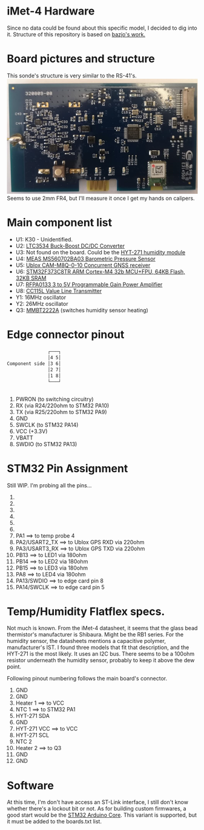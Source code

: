 # iMet-4 Hardware
Since no data could be found about this specific model, I decided to dig into it. 
Structure of this repository is based on [bazjo's work.](https://github.com/bazjo/RS41_Hardware/)


# Board pictures and structure
This sonde's structure is very similar to the RS-41's. 
![Main Board](pictures/main_board.jpg?raw=true "Main Board")
Seems to use 2mm FR4, but I'll measure it once I get my hands on calipers. 



# Main component list
* U1: K30 - Unidentified.
* U2: [LTC3534 Buck-Boost DC/DC Converter](datasheets/ltc3534.pdf)
* U3: Not found on the board. Could be the [HYT-271 humidity module](datasheets/hyt-271.pdf)
* U4: [MEAS MS560702BA03 Barometric Pressure Sensor](datasheets/MS560702BA03.pdf)
* U5: [Ublox CAM-M8Q-0-10 Concurrent GNSS receiver](datasheets/CAM-M8-FW3.pdf)
* U6: [STM32F373C8TR ARM Cortex-M4 32b MCU+FPU, 64KB Flash, 32KB SRAM](datasheets/stm32f373xxx)
* U7: [RFPA0133 3 to 5V Programmable Gain Power Amplifier](datasheets/rfpa0133.pdf)
* U8: [CC115L Value Line Transmitter](datasheets/cc115L.pdf)
* Y1: 16MHz oscillator
* Y2: 26MHz oscillator
* Q3: [MMBT2222A](datasheets/mmbt2222a.pdf) (switches humidity sensor heating)

# Edge connector pinout

 ```
                ┌───┐
                │4 5│
Component side │3 6│
                │2 7│
                │1 8│
                └───┘
				
 ```
1. PWRON (to switching circuitry)
2. RX (via R24/220ohm to STM32 PA10)
3. TX (via R25/220ohm to STM32 PA9)
4. GND
5. SWCLK (to STM32 PA14)
6. VCC (+3.3V)
7. VBATT
8. SWDIO (to STM32 PA13)

# STM32 Pin Assignment
Still WIP. I'm probing all the pins... 

1.
2.
3.
4.
5.
6.
11. PA1 		  ==> to temp probe 4
12. PA2/USART2_TX ==> to Ublox GPS RXD via 220ohm
13. PA3/USART3_RX ==> to Ublox GPS TXD via 220ohm
26. PB13 		  ==> to LED1 via 180ohm
27. PB14 		  ==> to LED2 via 180ohm
28. PB15 		  ==> to LED3 via 180ohm
29. PA8 		  ==> to LED4 via 180ohm
34. PA13/SWDIO	  ==> to edge card pin 8
37. PA14/SWCLK	  ==> to edge card pin 5


# Temp/Humidity Flatflex specs.
Not much is known. From the iMet-4 datasheet, it seems that the glass bead thermistor's manufacturer is Shibaura. Might be the RB1 series. 
For the humidity sensor, the datasheets mentions a capacitive polymer, manufacturer's IST. I found three models that fit that description, and the HYT-271 is the most likely. It uses an I2C bus.
There seems to be a 100ohm resistor underneath the humidity sensor, probably to keep it above the dew point. 

Following pinout numbering follows the main board's connector.

1. GND
2. GND
3. Heater 1 ==> to VCC
4. NTC 1 ==> to STM32 PA1
5. HYT-271 SDA
6. GND
7. HYT-271 VCC ==> to VCC
8. HYT-271 SCL
9. NTC 2
10. Heater 2 ==> to Q3
11. GND
12. GND

# Software
At this time, I'm don't have access an ST-Link interface, I still don't know whether there's a lockout bit or not. 
As for building custom firmwares, a good start would be the [STM32 Arduino Core](https://github.com/stm32duino/Arduino_Core_STM32). This variant is supported, but it must be added to the boards.txt list. 